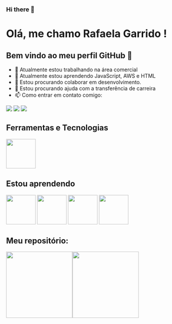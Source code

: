### Hi there 👋
# Olá, me chamo Rafaela Garrido ! 
## Bem vindo ao meu perfil GitHub 👋

- 🔭 Atualmente estou trabalhando na área comercial
- 🌱 Atualmente estou aprendendo JavaScript, AWS e HTML
- 👯 Estou procurando colaborar em desenvolvimento.
- 🤔 Estou procurando ajuda com a transferência de carreira
- 📫 Como entrar em contato comigo: 
 <div>
<a href="https://instagram.com/rafisgarrido" target="_blank"><img src="https://img.shields.io/badge/-Instagram-%23E4405F?style=for-the-badge&logo=instagram&logoColor=white" target="_blank"></a>
<a href = "mailto:rafascgarrido@gmail.com"><img src="https://img.shields.io/badge/Gmail-D14836?style=for-the-badge&logo=gmail&logoColor=white" target="_blank"></a>
<a href="https://www.linkedin.com/in/rafaela-garrido-a88b021b0/" target="_blank"><img src="https://img.shields.io/badge/-LinkedIn-%230077B5?style=for-the-badge&logo=linkedin&logoColor=white" target="_blank"></a>   
</div>



## Ferramentas e Tecnologias
 <img src="https://cdn.jsdelivr.net/gh/devicons/devicon/icons/c/c-original.svg" width="80" height="80"/>

      
## Estou aprendendo
<img src="https://cdn.jsdelivr.net/gh/devicons/devicon/icons/javascript/javascript-original.svg" width="80" height="80" /> <img src="https://cdn.jsdelivr.net/gh/devicons/devicon/icons/html5/html5-plain-wordmark.svg" width="80" height="80"/> <img src="https://cdn.jsdelivr.net/gh/devicons/devicon/icons/amazonwebservices/amazonwebservices-original-wordmark.svg" width="80" height="80" /> <img src="https://cdn.jsdelivr.net/gh/devicons/devicon/icons/css3/css3-original.svg" width="80" height="80" />
          
          
          
## Meu repositório:
<div>
<a href="https://github.com/seu-usuário-aqui">
<img height="180em" src="https://github-readme-stats.vercel.app/api/top-langs/?username=rafisgarrido&layout=compact&langs_count=7&theme=dracula"/><img height="180em" src="https://github-readme-stats.vercel.app/api?username=rafisgarrido&show_icons=true&theme=dracula&include_all_commits=true&count_private=true"/></div>
  

